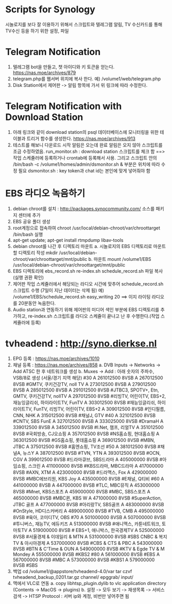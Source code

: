 # Scripts for Synology 
시놀로지를 보다 잘 이용하기 위해서 스크립트와 텔레그램 알림, TV 수신카드를 통해 TV수신 등을 하기 위한 설정, 파일

# Telegram Notification
1. 텔레그램 bot을 만들고, 챗 아이디와 키 토큰을 얻는다.
   https://nas.moe/archives/879
2. telegram.php를 웹서버 위치에 복사 한다. 
   예) /volume1/web/telegram.php
3. Disk Station에서 제어판 -> 알림 항목에 가서 위 링크에 따라 수정한다.

# Telegram Notification with Download Station
1. 아래 링크와 같이 download station의 psql 데이터베이스에 모니터링을 위한 테이블과 트리거 함수를 생성한다.
   https://nas.moe/archives/913
2. 테스트를 해보니 다운로드 시작 알림은 오는데 완료 알림은 오지 않아 스크립트를 조금 수정하였음.
   run_monitor.sh : download station 스크립트를 체크 함 ==> 작업 스케쥴러에 등록하거나 crontab에 등록해서 사용. 그리고 스크립트 안의 /bin/bash -c /volume1/homes/admin/dsmonitor.sh & 부분은 위치에 따라 수정 필요
   dsmonitor.sh : key token과 chat id는 본인에 맞게 넣어줘야 함

# EBS 라디오 녹음하기
1. debian chroot를 설치 :  http://packages.synocommunity.com/  소스를 패키지 센터에 추가
2. EBS 공유 폴더 생성
3. root계정으로 접속하여 chroot /usr/local/debian-chroot/var/chroottarget /bin/bash 실행
4. apt-get update; apt-get install rtmpdump libav-tools
5. debian chroot를 나간 후 디렉토리 마운트
   a. 시놀로지의 EBS 디렉토리로 마운트 할 디렉토리 작성
       mkdir /usr/local/debian-chroot/var/chroottarget/mnt/public
   b. 마운트 
       mount /volume1/EBS /usr/local/debian-chroot/var/chroottarget/mnt/public
6. EBS 디렉토리에 ebs_record.sh re-index.sh schedule_record.sh 파일 복사 (실행 권환 확인)
7. 제어판 작업 스케쥴러에서 해당되는 라디오 시간에 맞추어 schedule_record.sh 스크립트 수행 (7일이 지난 데이터는 삭제 됨)
   예) /volume1/EBS/schedule_record.sh easy_writing 20 ==> 이지 라이팅 라디오를 20분동안 녹음한다.
8. Audio station과 연동하기 위해 제어판의 미디어 색인 부분에 EBS 디렉토리를 추가하고, re-index.sh 스크립트를 라디오 스케쥴이 끝나고 난 후 수행한다.(작업 스케쥴러에 등록)

# tvheadend : http://syno.dierkse.nl
1. EPG 등록 : https://nas.moe/archives/1010
2. 채널 등록 : https://nas.moe/archives/858
   a. DVB Inputs -> Networks -> Add ATSC 한 후 네트워크를 생성
   b. Muxes -> Add : 아래 숫자의 주파수, VSB/8로 생성 (서울/경기 지역 해당)
        #30
        A 261012500 8VSB
        A 267012500 8VSB #GMTV, 쿠키건강TV, noll TV
        A 273012500 8VSB
        A 279012500 8VSB
        A 285012500 8VSB
        A 291012500 8VSB #JTBC3, SPOTV+, Etn, GMTV, 쿠키건강TV, nollTV
        A 297012500 8VSB #리빙TV, 어린이TV, EBS+2, 재능잉글리쉬, 하이라이트TV, FunTV
        A 303012500 8VSB #재능잉글리쉬, 하이라이트TV, FunTV, 리빙TV, 어린이TV, EBS+2
        A 309012500 8VSB #인디필름, CNN, NHK
        A 315012500 8VSB #채널J, GTV
        #40
        A 321012500 8VSB #CNTV, SBS FunE
        A 327012500 8VSB
        A 333025000 8VSB #DramaH
        A 339012500 8VSB
        A 345012500 8VSB #I.Net, 챔프, 리얼TV
        A 351012500 8VSB #국회방송, CJ오쇼핑
        A 357012500 8VSB #NS홈쇼핑, 현대홈쇼핑
        A 363012500 8VSB #GS홈쇼핑, 롯데홈쇼핑
        A 369012500 8VSB #MBN, JTBC
        A 375012500 8VSB #홈엔쇼핑, TV조선
        #50
        A 381012500 8VSB #채널A, 뉴스Y
        A 387012500 8VSB #TVN, YTN
        A 393012500 8VSB #OCN, CGV
        A 399012500 8VSB #드라마큐브, SBS드라마
        A 405000000 8VSB #아임쇼핑, 스크린
        A 411000000 8VSB #KBS드라마, MBC드라마
        A 417000000 8VSB #AXN, XTM
        A 423000000 8VSB #드라맥스, Fox
        A 429000000 8VSB #MBC에브리원, KBS Joy
        A 435000000 8VSB #E채널, Q티비
        #60
        A 441000000 8VSB
        A 447000000 8VSB #TLC, MBC뮤직
        A 453000000 8VSB #Mnet, KBS스포츠
        A 459000000 8VSB #MBC, SBS스포츠
        A 465000000 8VSB #MBC퀸, KBS W
        A 471000000 8VSB #SuperAction, JTBC 골프
        A 477000000 8VSB #아리랑TV, SBS골프
        A 483000000 8VSB #OnStyle, HD디스커버리
        A 489000000 8VSB #TVB, CMB
        A 495000000 8VSB #육아, 코미디TV, OBS
        #70
        A 501000000 8VSB
        A 507000000 8VSB #투니버스, 재능TV, 에듀키즈
        A 513000000 8VSB #애니맥스, 카툰네트워크, 토마토TV
        A 519000000 8VSB # EBS+1, 애니박스, 한국경제TV
        A 525000000 8VSB #서울경제 & 이데일리 & MTN
        A 531000000 8VSB #SBS CNBC & 복지TV & 아시아경제
        A 537000000 8VSB #CBS & CTS & PBC
        A 543000000 8VSB #BTN & C'Time & OUN
        A 549000000 8VSB #KTV & Egde TV & M Mondey
        A 555000000 8VSB #KBS2
        #80
        A 561000000 8VSB #EBS
        A 567000000 8VSB #MBC
        A 573000000 8VSB #KBS1
        A 579000000 8VSB #SBS
3. 백업
   cd  /volume1/@appstore/tvheadend-4.0/var
   tar czvf tvheadend_backup_0201.tar.gz channel/ epggrab/ input/        
4. 맥에서 VLC로 연동
   a. copy libhtsp_plugin.dylib to vlc application directory (Contents -> MacOS -> plugins)
   b. 설정 -> 모두 보기 -> 재생목록 -> 서비스 검색 -> HTSP Protocol : 서버 ip와 계정, 비번만 넣어주면 됨
